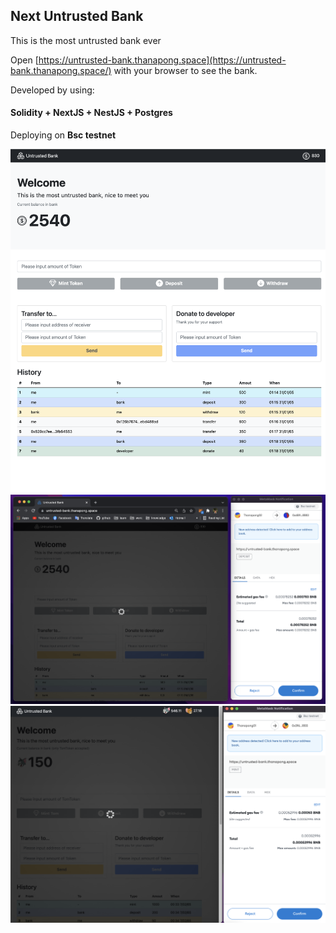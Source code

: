 ## Next Untrusted Bank

This is the most untrusted bank ever

Open [https://untrusted-bank.thanapong.space](https://untrusted-bank.thanapong.space/) with your browser to see the bank.

Developed by using:
#### Solidity + NextJS + NestJS + Postgres


Deploying on <b>Bsc testnet</b>


![](cover1.png)
![](cover2.png)
![](cover3.png)
